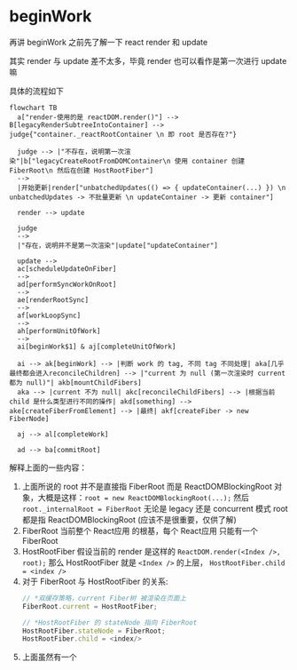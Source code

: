 # beginWork

再讲 beginWork 之前先了解一下 react render 和 update

其实 render 与 update 差不太多，毕竟 render 也可以看作是第一次进行 update 嘛

具体的流程如下

```mermaid
flowchart TB
  a["render-使用的是 reactDOM.render()"] --> B[legacyRenderSubtreeIntoContainer] --> judge{"container._reactRootContainer \n 即 root 是否存在?"}
  
  judge --> |"不存在，说明第一次渲染"|b["legacyCreateRootFromDOMContainer\n 使用 container 创建 FiberRoot\n 然后在创建 HostRootFiber"] 
  -->
  |开始更新|render["unbatchedUpdates(() => { updateContainer(...) }) \n unbatchedUpdates -> 不批量更新 \n updateContainer -> 更新 container"]

  render --> update

  judge
  -->
  |"存在，说明并不是第一次渲染"|update["updateContainer"]
  
  update -->
  ac[scheduleUpdateOnFiber] 
  --> 
  ad[performSyncWorkOnRoot] 
  --> 
  ae[renderRootSync] 
  --> 
  af[workLoopSync] 
  --> 
  ah[performUnitOfWork] 
  --> 
  ai[beginWork$1] & aj[completeUnitOfWork]

  ai --> ak[beginWork] --> |判断 work 的 tag, 不同 tag 不同处理| aka[几乎最终都会进入reconcileChildren] --> |"current 为 null (第一次渲染时 current 都为 null)"| akb[mountChildFibers]
  aka --> |current 不为 null| akc[reconcileChildFibers] --> |根据当前child 是什么类型进行不同的操作| akd[something] --> ake[createFiberFromElement] --> |最终| akf[createFiber -> new FiberNode]

  aj --> al[completeWork]

  ad --> ba[commitRoot]
```

解释上面的一些内容：

1. 上面所说的 root 并不是直接指 FiberRoot 而是 ReactDOMBlockingRoot 对象，大概是这样：`root = new ReactDOMBlockingRoot(...);` 然后 `root._internalRoot = FiberRoot` 无论是 legacy 还是 concurrent 模式 root 都是指 ReactDOMBlockingRoot (应该不是很重要，仅供了解)
2. FiberRoot 当前整个 React应用 的根基，每个 React应用 只能有一个 FiberRoot
3. HostRootFiber 假设当前的 render 是这样的 `ReactDOM.render(<Index />, root);` 那么 HostRootFiber 就是 `<Index />`
   的上层， `HostRootFiber.child = <index />`
4. 对于 FiberRoot 与 HostRootFiber 的关系:
    ```js
    // *双缓存策略，current Fiber树 被渲染在页面上
    FiberRoot.current = HostRootFiber;
    
    // *HostRootFiber 的 stateNode 指向 FiberRoot
    HostRootFiber.stateNode = FiberRoot;
    HostRootFiber.child = <index/>
    ```
5. 上面虽然有一个